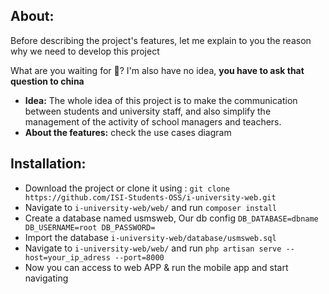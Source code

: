 ## About:
Before describing the project's features, let me explain to you the reason why we need to develop this project

What are you waiting for 🤔? 
I'm also have no idea, **you have to ask that question to china**

- **Idea:** The whole idea of this project is to make the communication between students and university staff, and also simplify the management of the activity of school managers and teachers.
- **About the features:** check the use cases diagram

## Installation:
 - Download the project or clone it using : `git clone https://github.com/ISI-Students-OSS/i-university-web.git`
 - Navigate to `i-university-web/web/` and run `composer install`
 - Create a database named usmsweb, Our db config `DB_DATABASE=dbname DB_USERNAME=root DB_PASSWORD= `
 - Import the database `i-university-web/database/usmsweb.sql`
 - Navigate to `i-university-web/web/` and run `php artisan serve --host=your_ip_adress --port=8000`
 - Now you can access to web APP & run the mobile app and start navigating
